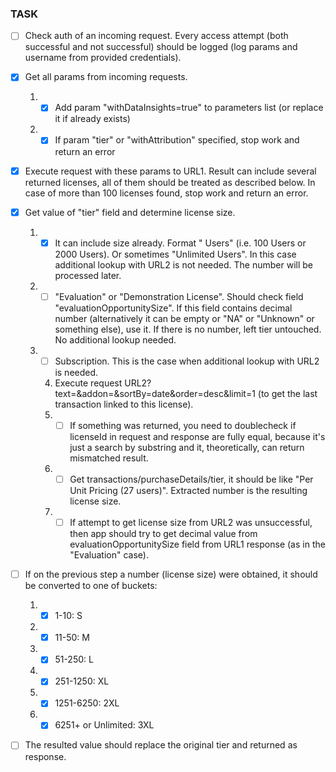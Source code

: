 ### TASK

- [ ] Check auth of an incoming request. Every access attempt (both successful and not successful) should be logged (log params and username from provided credentials).

- [x] Get all params from incoming requests.

  1. - [x] Add param "withDataInsights=true" to parameters list (or replace it if already exists)
  2. - [x] If param "tier" or "withAttribution" specified, stop work and return an error

- [x] Execute request with these params to URL1. Result can include several returned licenses, all of them should be treated as described below. In case of more than 100 licenses found, stop work and return an error.

- [x] Get value of "tier" field and determine license size.

  1. - [x] It can include size already. Format "<Number> Users" (i.e. 100 Users or 2000 Users). Or sometimes "Unlimited Users". In this case additional lookup with URL2 is not needed. The number will be processed later.
  2. - [ ] "Evaluation" or "Demonstration License". Should check field "evaluationOpportunitySize". If this field contains decimal number (alternatively it can be empty or "NA" or "Unknown" or something else), use it. If there is no number, left tier untouched. No additional lookup needed.
  3. - [ ] Subscription. This is the case when additional lookup with URL2 is needed.
     4. Execute request URL2?text=<licenseId>&addon=<addonKey>&sortBy=date&order=desc&limit=1 (to get the last transaction linked to this license).
     5. - [ ] If something was returned, you need to doublecheck if licenseId in request and response are fully equal, because it's just a search by substring and it, theoretically, can return mismatched result.
     6. - [ ] Get transactions/purchaseDetails/tier, it should be like "Per Unit Pricing (27 users)". Extracted number is the resulting license size.
     7. - [ ] If attempt to get license size from URL2 was unsuccessful, then app should try to get decimal value from evaluationOpportunitySize field from URL1 response (as in the "Evaluation" case).

- [ ] If on the previous step a number (license size) were obtained, it should be converted to one of buckets:

  1. - [x] 1-10: S
  2. - [x] 11-50: M
  3. - [x] 51-250: L
  4. - [x] 251-1250: XL
  5. - [x] 1251-6250: 2XL
  6. - [x] 6251+ or Unlimited: 3XL

- [ ] The resulted value should replace the original tier and returned as response.
